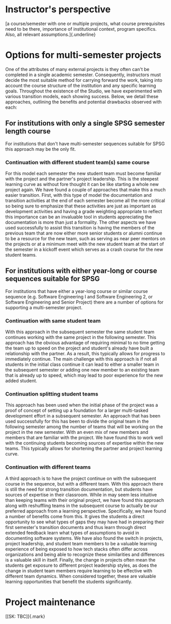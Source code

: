 # Instructor's perspective

[a course/semester with one or multiple projects, what course
prerequisites need to be there, importance of institutional context,
program specifics. Also, all relevant assumptions.]{.underline}

# Options for multi-semester projects

One of the attributes of many external projects is they often can't be
completed in a single academic semester. Consequently, instructors must
decide the most suitable method for carrying forward the work, taking
into account the course structure of the institution and any specific
learning goals. Throughout the existence of the Studio, we have
experimented with various transition models, each showing success.
Below, we detail these approaches, outlining the benefits and potential
drawbacks observed with each:

## For institutions with only a single SPSG semester length course

For institutions that don't have multi-semester sequences suitable for
SPSG this approach may be the only fit.

### Continuation with different student team(s) same course

For this model each semester the new student team must become familiar
with the project and the partner's project leadership. This is the
steepest learning curve as without fore thought it can be like starting
a whole new project again. We have found a couple of approaches that
make this a much easier transition. First, with this type of model the
documentation and transition activities at the end of each semester
become all the more critical so being sure to emphasize that these
activities are just as important as development activities and having a
grade weighting appropriate to reflect this importance can be an
invaluable tool in students appreciating the documentation is more than
just a formality. The other aspects we have used successfully to assist
this transition is having the members of the previous team that are now
either more senior students or alumni continue to be a resource for the
new team, such as serving as near peer mentors on the projects or at a
minimum meet with the new student team at the start of the semester in a
kickoff event which serves as a crash course for the new student teams.

## For institutions with either year-long or course sequences suitable for SPSG

For institutions that have either a year-long course or similar course
sequence (e.g. Software Engineering I and Software Engineering 2, or
Software Engineering and Senior Project) there are a number of options
for supporting a multi-semester project.

### Continuation with same student team

With this approach in the subsequent semester the same student team
continues working with the same project in the following semester. This
approach has the obvious advantage of requiring minimal to no time
getting the team up to speed on the project and student's already have
built a relationship with the partner. As a result, this typically
allows for progress to immediately continue. The main challenge with
this approach is if not all students in the initial class continue it
can lead to either a smaller team in the subsequent semester or adding
one new member to an existing team that is already up to speed, which
may lead to poor experience for the new added student.

### Continuation splitting student teams

This approach has been used when the initial phase of the project was a
proof of concept of setting up a foundation for a larger multi-tasked
development effort in a subsequent semester. An approach that has been
used successfully for this has been to divide the original team in the
following semester among the number of teams that will be working on the
project in the new semester. With an even mix of new members and members
that are familiar with the project. We have found this to work well with
the continuing students becoming sources of expertise within the new
teams. This typically allows for shortening the partner and project
learning curve.

### Continuation with different teams

A third approach is to have the project continue on with the subsequent
course in the sequence, but with a different team. With this approach
there is still the need for strong transition documentation, but
students have sources of expertise in their classroom. While in may seem
less intuitive than keeping teams with their original project, we have
found this approach along with reshuffling teams in the subsequent
course to actually be our preferred approach from a learning
perspective. Specifically, we have found a number of benefits come from
this. It gives the students a direct opportunity to see what types of
gaps they may have had in preparing their first semester's transition
documents and thus learn through direct extended feedback learn what
types of assumptions to avoid in documenting software systems. We have
also found the switch in projects, project leadership, and student team
members to be a valuable learning experience of being exposed to how
tech stacks often differ across organizations and being able to
recognize these similarities and differences is a valuable skill in
itself. Finally, the change in projects often mean the students get
exposure to different project leadership styles, as does the change in
student team members require learning to be effective with different
team dynamics. When considered together, these are valuable learning
opportunities that benefit the students significantly.

# Project maintenance

[\[SK: TBC\]]{.mark}